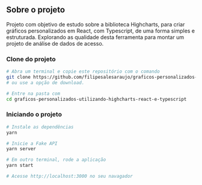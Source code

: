## Sobre o projeto

Projeto com objetivo de estudo sobre a biblioteca Highcharts, para criar gráficos personalizados em React, com Typescript, de uma forma simples e estruturada. Explorando as qualidade desta ferramenta para montar um projeto de análise de dados de acesso.
### **Clone do projeto**

```bash
# Abra um terminal e copie este repositório com o comando
git clone https://github.com/filipesalesaraujo/graficos-personalizados-utilizando-highcharts-react-e-typescript
# ou use a opção de download.

# Entre na pasta com 
cd graficos-personalizados-utilizando-highcharts-react-e-typescript
```

### **Iniciando o projeto**

```bash
# Instale as dependências
yarn

# Inicie a Fake API
yarn server

# Em outro terminal, rode a aplicação
yarn start

# Acesse http://localhost:3000 no seu navagador
```
